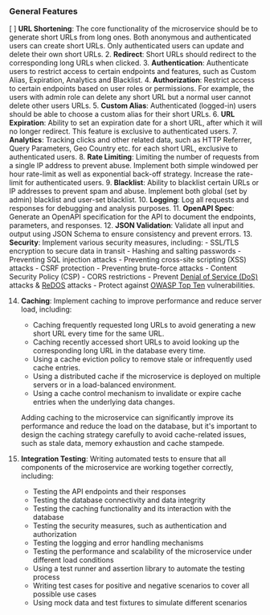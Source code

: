 ### General Features

[ ] **URL Shortening**: The core functionality of the microservice should be to generate short URLs from long ones. Both anonymous and authenticated users can create short URLs. Only authenticated users can update and delete their own short URLs.
2. **Redirect**: Short URLs should redirect to the corresponding long URLs when clicked.
3. **Authentication**: Authenticate users to restrict access to certain endpoints and features, such as Custom Alias, Expiration, Analytics and Blacklist.
4. **Authorization**: Restrict access to certain endpoints based on user roles or permissions. For example, the users with admin role can delete any short URL but a normal user cannot delete other users URLs.
5. **Custom Alias**: Authenticated (logged-in) users should be able to choose a custom alias for their short URLs.
6. **URL Expiration**: Ability to set an expiration date for a short URL, after which it will no longer redirect. This feature is exclusive to authenticated users.
7. **Analytics**: Tracking clicks and other related data, such as HTTP Referrer, Query Parameters, Geo Country etc. for each short URL, exclusive to authenticated users.
8. **Rate Limiting**: Limiting the number of requests from a single IP address to prevent abuse. Implement both simple windowed per hour rate-limit as well as exponential back-off strategy. Increase the rate-limit for authenticated users.
9. **Blacklist**: Ability to blacklist certain URLs or IP addresses to prevent spam and abuse. Implement both global (set by admin) blacklist and user-set blacklist.
10. **Logging**: Log all requests and responses for debugging and analysis purposes.
11. **OpenAPI Spec**: Generate an OpenAPI specification for the API to document the endpoints, parameters, and responses.
12. **JSON Validation**: Validate all input and output using JSON Schema to ensure consistency and prevent errors.
13. **Security**: Implement various security measures, including:
    - SSL/TLS encryption to secure data in transit
    - Hashing and salting passwords
    - Preventing SQL injection attacks
    - Preventing cross-site scripting (XSS) attacks
    - CSRF protection
    - Preventing brute-force attacks
    - Content Security Policy (CSP)
    - CORS restrictions
    - Prevent [Denial of Service (DoS)](https://owasp.org/www-community/attacks/Denial_of_Service) attacks & [ReDOS](https://owasp.org/www-community/attacks/Regular_expression_Denial_of_Service_-_ReDoS) attacks
    - Protect against [OWASP Top Ten](https://owasp.org/www-project-top-ten/) vulnerabilities.

14. **Caching**: Implement caching to improve performance and reduce server load, including:
    - Caching frequently requested long URLs to avoid generating a new short URL every time for the same URL.
    - Caching recently accessed short URLs to avoid looking up the corresponding long URL in the database every time.
    - Using a cache eviction policy to remove stale or infrequently used cache entries.
    - Using a distributed cache if the microservice is deployed on multiple servers or in a load-balanced environment.
    - Using a cache control mechanism to invalidate or expire cache entries when the underlying data changes.
  
    Adding caching to the microservice can significantly improve its performance and reduce the load on the database, but it's important to design the caching strategy carefully to avoid cache-related issues, such as stale data, memory exhaustion and cache stampede.
15. **Integration Testing**: Writing automated tests to ensure that all components of the microservice are working together correctly, including:
    - Testing the API endpoints and their responses
    - Testing the database connectivity and data integrity
    - Testing the caching functionality and its interaction with the database
    - Testing the security measures, such as authentication and authorization
    - Testing the logging and error handling mechanisms
    - Testing the performance and scalability of the microservice under different load conditions
    - Using a test runner and assertion library to automate the testing process
    - Writing test cases for positive and negative scenarios to cover all possible use cases
    - Using mock data and test fixtures to simulate different scenarios
